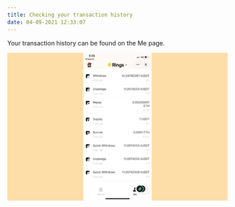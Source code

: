 ```yaml
---
title: Checking your transaction history
date: 04-09-2021 12:33:07
---
```


Your transaction history can be found on the Me page.

![](../assets/history.jpg)